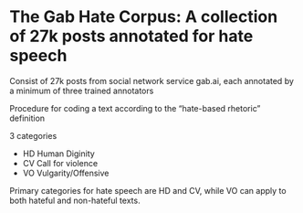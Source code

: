 # The Gab Hate Corpus: A collection of 27k posts annotated for hate speech

Consist of 27k posts from social network service gab.ai, each annotated by a minimum of three trained annotators

Procedure for coding a text according to the “hate-based rhetoric” definition

3 categories
- HD Human Diginity
- CV Call for violence
- VO Vulgarity/Offensive

Primary categories for hate speech are HD and CV, while VO can apply to both hateful and non-hateful texts. 
